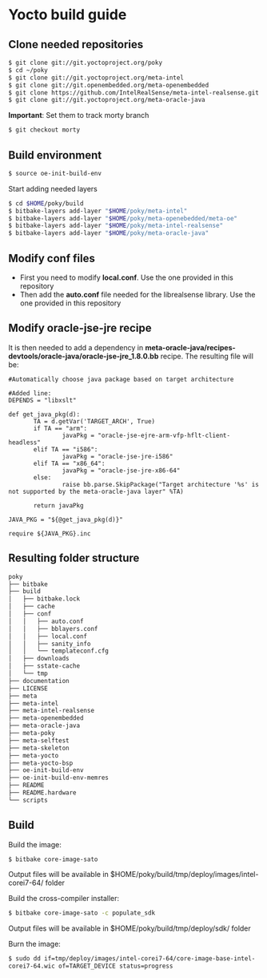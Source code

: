 # Yocto build guide

## Clone needed repositories
```sh
$ git clone git://git.yoctoproject.org/poky
$ cd ~/poky
$ git clone git://git.yoctoproject.org/meta-intel
$ git clone git://git.openembedded.org/meta-openembedded
$ git clone https://github.com/IntelRealSense/meta-intel-realsense.git
$ git clone git://git.yoctoproject.org/meta-oracle-java
```

**Important**: Set them to track morty branch

```sh
$ git checkout morty
```


## Build environment
```sh
$ source oe-init-build-env
```

Start adding needed layers
```sh
$ cd $HOME/poky/build
$ bitbake-layers add-layer "$HOME/poky/meta-intel"
$ bitbake-layers add-layer "$HOME/poky/meta-openebedded/meta-oe"
$ bitbake-layers add-layer "$HOME/poky/meta-intel-realsense"
$ bitbake-layers add-layer "$HOME/poky/meta-oracle-java"
```

## Modify conf files
* First you need to modify **local.conf**. Use the one provided in this repository
* Then add the **auto.conf** file needed for the librealsense library. Use the one provided in this repository

## Modify oracle-jse-jre recipe
It is then needed to add a dependency in **meta-oracle-java/recipes-devtools/oracle-java/oracle-jse-jre_1.8.0.bb** recipe.
The resulting file will be:

```bb
#Automatically choose java package based on target architecture

#Added line:
DEPENDS = "libxslt"

def get_java_pkg(d):
       TA = d.getVar('TARGET_ARCH', True)
       if TA == "arm":
               javaPkg = "oracle-jse-ejre-arm-vfp-hflt-client-headless"
       elif TA == "i586":
               javaPkg = "oracle-jse-jre-i586"
       elif TA == "x86_64":
               javaPkg = "oracle-jse-jre-x86-64"
       else:
               raise bb.parse.SkipPackage("Target architecture '%s' is not supported by the meta-oracle-java layer" %TA)

       return javaPkg

JAVA_PKG = "${@get_java_pkg(d)}"

require ${JAVA_PKG}.inc
```


## Resulting folder structure

```sh
poky
├── bitbake
├── build
│   ├── bitbake.lock
│   ├── cache
│   ├── conf
│   │   ├── auto.conf
│   │   ├── bblayers.conf
│   │   ├── local.conf
│   │   ├── sanity_info
│   │   └── templateconf.cfg
│   ├── downloads
│   ├── sstate-cache
│   └── tmp
├── documentation
├── LICENSE
├── meta
├── meta-intel
├── meta-intel-realsense
├── meta-openembedded
├── meta-oracle-java
├── meta-poky
├── meta-selftest
├── meta-skeleton
├── meta-yocto
├── meta-yocto-bsp
├── oe-init-build-env
├── oe-init-build-env-memres
├── README
├── README.hardware
└── scripts
```

## Build
Build the image:
```sh
$ bitbake core-image-sato
```

Output files will be available in $HOME/poky/build/tmp/deploy/images/intel-corei7-64/ folder

Build the cross-compiler installer:
```sh
$ bitbake core-image-sato -c populate_sdk
```

Output files will be available in $HOME/poky/build/tmp/deploy/sdk/ folder

Burn the image:
```sh
$ sudo dd if=tmp/deploy/images/intel-corei7-64/core-image-base-intel-
corei7-64.wic of=TARGET_DEVICE status=progress
```
